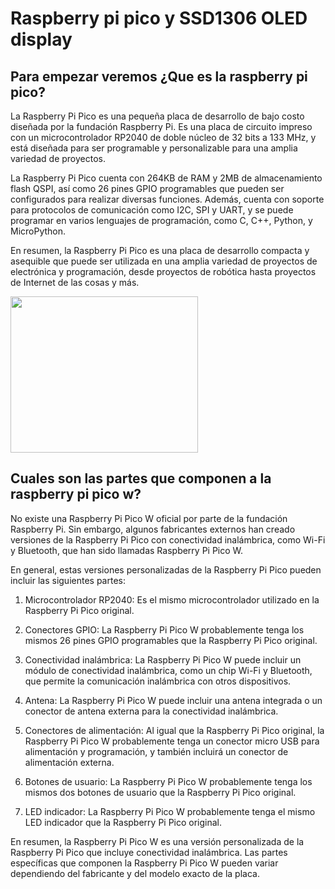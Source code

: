 # Raspberry pi pico y SSD1306 OLED display

## Para empezar veremos ¿Que es la raspberry pi pico?

La Raspberry Pi Pico es una pequeña placa de desarrollo de bajo costo diseñada por la fundación Raspberry Pi. Es una placa de circuito impreso con un microcontrolador RP2040 de doble núcleo de 32 bits a 133 MHz, y está diseñada para ser programable y personalizable para una amplia variedad de proyectos.

La Raspberry Pi Pico cuenta con 264KB de RAM y 2MB de almacenamiento flash QSPI, así como 26 pines GPIO programables que pueden ser configurados para realizar diversas funciones. Además, cuenta con soporte para protocolos de comunicación como I2C, SPI y UART, y se puede programar en varios lenguajes de programación, como C, C++, Python, y MicroPython.

En resumen, la Raspberry Pi Pico es una placa de desarrollo compacta y asequible que puede ser utilizada en una amplia variedad de proyectos de electrónica y programación, desde proyectos de robótica hasta proyectos de Internet de las cosas y más.

<a><img src="https://user-images.githubusercontent.com/112134604/225466320-37058ca3-8d43-4f74-a2d6-4681229017f5.png" width="300" height="250"/></a>

## Cuales son las partes que componen a la raspberry pi pico w?

No existe una Raspberry Pi Pico W oficial por parte de la fundación Raspberry Pi. Sin embargo, algunos fabricantes externos han creado versiones de la Raspberry Pi Pico con conectividad inalámbrica, como Wi-Fi y Bluetooth, que han sido llamadas Raspberry Pi Pico W.

En general, estas versiones personalizadas de la Raspberry Pi Pico pueden incluir las siguientes partes:

1. Microcontrolador RP2040: Es el mismo microcontrolador utilizado en la Raspberry Pi Pico original.

2. Conectores GPIO: La Raspberry Pi Pico W probablemente tenga los mismos 26 pines GPIO programables que la Raspberry Pi Pico original.

3. Conectividad inalámbrica: La Raspberry Pi Pico W puede incluir un módulo de conectividad inalámbrica, como un chip Wi-Fi y Bluetooth, que permite la comunicación inalámbrica con otros dispositivos.

4. Antena: La Raspberry Pi Pico W puede incluir una antena integrada o un conector de antena externa para la conectividad inalámbrica.

5. Conectores de alimentación: Al igual que la Raspberry Pi Pico original, la Raspberry Pi Pico W probablemente tenga un conector micro USB para alimentación y programación, y también incluirá un conector de alimentación externa.

6. Botones de usuario: La Raspberry Pi Pico W probablemente tenga los mismos dos botones de usuario que la Raspberry Pi Pico original.

7. LED indicador: La Raspberry Pi Pico W probablemente tenga el mismo LED indicador que la Raspberry Pi Pico original.

En resumen, la Raspberry Pi Pico W es una versión personalizada de la Raspberry Pi Pico que incluye conectividad inalámbrica. Las partes específicas que componen la Raspberry Pi Pico W pueden variar dependiendo del fabricante y del modelo exacto de la placa.
